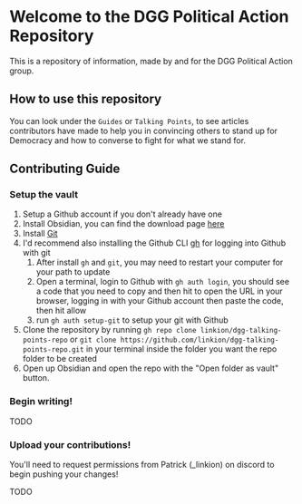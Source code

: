 # Welcome to the DGG Political Action Repository

This is a repository of information, made by and for the DGG Political Action group.

## How to use this repository

You can look under the `Guides` or `Talking Points`, to see articles contributors have made to help you in convincing others to stand up for Democracy and how to converse to fight for what we stand for.

## Contributing Guide
### Setup the vault

1. Setup a Github account if you don't already have one
2. Install Obsidian, you can find the download page [here](https://obsidian.md/download)
3. Install [Git](https://github.com/git-guides/install-git)
4. I'd recommend also installing the Github CLI [gh](https://cli.github.com/) for logging into Github with git
	1. After install `gh` and `git`, you may need to restart your computer for your path to update
	2. Open a terminal, login to Github with `gh auth login`, you should see a code that you need to copy and then hit <Enter> to open the URL in your browser, logging in with your Github account then paste the code, then hit allow
	3. run `gh auth setup-git` to setup your git with Github
5. Clone the repository by running `gh repo clone linkion/dgg-talking-points-repo` or `git clone https://github.com/linkion/dgg-talking-points-repo.git` in your terminal inside the folder you want the repo folder to be created
6. Open up Obsidian and open the repo with the "Open folder as vault" button.

### Begin writing!

TODO

### Upload your contributions!

You'll need to request permissions from Patrick (_linkion) on discord to begin pushing your changes!

TODO